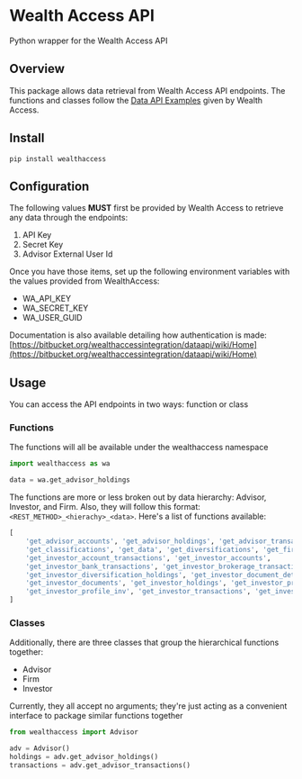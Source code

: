 # Wealth Access API

Python wrapper for the Wealth Access API

## Overview

This package allows data retrieval from Wealth Access API endpoints.  The functions and classes follow the [Data API Examples](https://api.wealthaccess.com/Help) given by Wealth Access.

## Install

```
pip install wealthaccess
```

## Configuration

The following values **MUST** first be provided by Wealth Access to retrieve any data through the endpoints:

1. API Key
2. Secret Key
3. Advisor External User Id

Once you have those items, set up the following environment variables with the values provided from WealthAccess:

- WA_API_KEY
- WA_SECRET_KEY
- WA_USER_GUID

Documentation is also available detailing how authentication is made:  [https://bitbucket.org/wealthaccessintegration/dataapi/wiki/Home](https://bitbucket.org/wealthaccessintegration/dataapi/wiki/Home)

## Usage

You can access the API endpoints in two ways:  function or class

### Functions

The functions will all be available under the wealthaccess namespace

```python
import wealthaccess as wa

data = wa.get_advisor_holdings
```

The functions are more or less broken out by data hierarchy:  Advisor, Investor, and Firm.  Also, they will follow this format:  `<REST_METHOD>_<hierachy>_<data>`.  Here's a list of functions available:

```python
[
    'get_advisor_accounts', 'get_advisor_holdings', 'get_advisor_transactions',
    'get_classifications', 'get_data', 'get_diversifications', 'get_firm_clients',
    'get_investor_account_transactions', 'get_investor_accounts',
    'get_investor_bank_transactions', 'get_investor_brokerage_transactions',
    'get_investor_diversification_holdings', 'get_investor_document_detail',
    'get_investor_documents', 'get_investor_holdings', 'get_investor_profile_adv',
    'get_investor_profile_inv', 'get_investor_transactions', 'get_investors', 'post_investor_documents'
]
```

### Classes

Additionally, there are three classes that group the hierarchical functions together:

- Advisor
- Firm
- Investor

Currently, they all accept no arguments; they're just acting as a convenient interface to package similar functions together

```python
from wealthaccess import Advisor

adv = Advisor()
holdings = adv.get_advisor_holdings()
transactions = adv.get_advisor_transactions()
```
